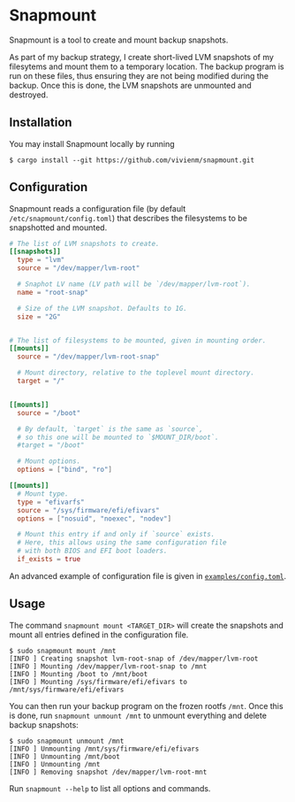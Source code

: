 # Snapmount

Snapmount is a tool to create and mount backup snapshots.

As part of my backup strategy, I create short-lived LVM snapshots of my filesytems and mount them to a temporary location.
The backup program is run on these files, thus ensuring they are not being modified during the backup.
Once this is done, the LVM snapshots are unmounted and destroyed.

## Installation

You may install Snapmount locally by running

```console
$ cargo install --git https://github.com/vivienm/snapmount.git
```

## Configuration

Snapmount reads a configuration file (by default `/etc/snapmount/config.toml`) that describes the filesystems to be snapshotted and mounted.

```toml
# The list of LVM snapshots to create.
[[snapshots]]
  type = "lvm"
  source = "/dev/mapper/lvm-root"

  # Snaphot LV name (LV path will be `/dev/mapper/lvm-root`).
  name = "root-snap"

  # Size of the LVM snapshot. Defaults to 1G.
  size = "2G"


# The list of filesystems to be mounted, given in mounting order.
[[mounts]]
  source = "/dev/mapper/lvm-root-snap"

  # Mount directory, relative to the toplevel mount directory.
  target = "/"


[[mounts]]
  source = "/boot"

  # By default, `target` is the same as `source`,
  # so this one will be mounted to `$MOUNT_DIR/boot`.
  #target = "/boot"

  # Mount options.
  options = ["bind", "ro"]

[[mounts]]
  # Mount type.
  type = "efivarfs"
  source = "/sys/firmware/efi/efivars"
  options = ["nosuid", "noexec", "nodev"]

  # Mount this entry if and only if `source` exists.
  # Here, this allows using the same configuration file
  # with both BIOS and EFI boot loaders.
  if_exists = true
```

An advanced example of configuration file is given in [`examples/config.toml`](examples/config.toml).

## Usage

The command `snapmount mount <TARGET_DIR>` will create the snapshots and mount all entries defined in the configuration file.

```console
$ sudo snapmount mount /mnt
[INFO ] Creating snapshot lvm-root-snap of /dev/mapper/lvm-root
[INFO ] Mounting /dev/mapper/lvm-root-snap to /mnt
[INFO ] Mounting /boot to /mnt/boot
[INFO ] Mounting /sys/firmware/efi/efivars to /mnt/sys/firmware/efi/efivars
```

You can then run your backup program on the frozen rootfs `/mnt`.
Once this is done, run `snapmount unmount /mnt` to unmount everything and delete backup snapshots:

```console
$ sudo snapmount unmount /mnt
[INFO ] Unmounting /mnt/sys/firmware/efi/efivars
[INFO ] Unmounting /mnt/boot
[INFO ] Unmounting /mnt
[INFO ] Removing snapshot /dev/mapper/lvm-root-mnt
```

Run `snapmount --help` to list all options and commands.
